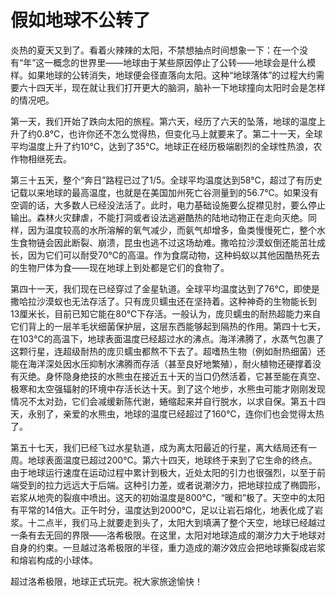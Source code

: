 # 假如地球不公转了

炎热的夏天又到了。看着火辣辣的太阳，不禁想抽点时间想象一下：在一个没有“年”这一概念的世界里——地球由于某些原因停止了公转——地球会是什么模样。如果地球的公转消失，地球便会径直落向太阳。这种“地球落体”的过程大约需要六十四天半，现在就让我们打开更大的脑洞，脑补一下地球撞向太阳时会是怎样的情况吧。 

第一天，我们开始了跌向太阳的旅程。第六天，经历了六天的坠落，地球的温度上升了约0.8℃，也许你还不怎么觉得热，但变化马上就要来了。第二十一天，全球平均温度上升了约10℃，达到了35℃。地球正在经历极端剧烈的全球性热浪，农作物相继死去。 

第三十五天，整个“奔日”路程已过了1/5。全球平均温度达到58℃，超过了有历史记载以来地球的最高温度，也就是在美国加州死亡谷测量到的56.7℃。如果没有空调的话，大多数人已经没法活了。此时，电力基础设施要么捉襟见肘，要么停止输出。森林火灾肆虐，不能打洞或者设法逃避酷热的陆地动物正在走向灭绝。同样，因为温度较高的水所溶解的氧气减少，而氨气却增多，鱼类慢慢死亡，整个水生食物链会因此断裂、崩溃，昆虫也逃不过这场劫难。撒哈拉沙漠蚁倒还能茁壮成长，因为它们可以耐受70℃的高温。作为食腐动物，这种蚂蚁以其他因酷热死去的生物尸体为食——现在地球上到处都是它们的食物了。 

第四十一天，我们现在已经穿过了金星轨道。全球平均温度达到了76℃，即使是撒哈拉沙漠蚁也无法存活了。只有庞贝蠕虫还在坚持着。这种神奇的生物能长到13厘米长，目前已知它能在80℃下存活。一般认为，庞贝蠕虫的耐热超能力来自它们背上的一层羊毛状细菌保护层，这层东西能够起到隔热的作用。第四十七天，在103℃的高温下，地球表面温度已经超过水的沸点。海洋沸腾了，水蒸气包裹了这颗行星，连超级耐热的庞贝蠕虫都熬不下去了。超嗜热生物（例如耐热细菌）还能在海洋深处因水压抑制水沸腾而存活（甚至良好地繁殖），耐火植物还硬撑着没有灭绝。身怀隐身绝技的水熊虫在接近五十天的当口仍然活着，它甚至能在真空、极寒和太空强辐射的环境中存活长达十天。到了这个地步，水熊虫可能才刚刚发现情况不太对劲，它们会减缓新陈代谢，蜷缩起来并自行脱水，以求自保。第五十四天，永别了，亲爱的水熊虫，地球的温度已经超过了160℃，连你们也会觉得太热了。 

第五十七天，我们已经飞过水星轨道，成为离太阳最近的行星，离大结局还有一周。地球表面温度已超过200℃。第六十四天，地球终于来到了它生命的终点。由于地球运行速度在运动过程中累计到极大，近处太阳的引力也很强烈，以至于前端受到的拉力远远大于后端。这种引力差，或者说潮汐力，把地球拉成了椭圆形，岩浆从地壳的裂痕中喷出。这天的初始温度是800℃，“暖和”极了。天空中的太阳有平常的14倍大。正午时分，温度达到2000℃，足以让岩石熔化，地表化成了岩浆。十二点半，我们马上就要走到头了，太阳大到填满了整个天空，地球已经越过一条有去无回的界限——洛希极限。在这里，太阳对地球造成的潮汐力大于地球对自身的约束。一旦越过洛希极限的半径，重力造成的潮汐效应会把地球撕裂成岩浆和熔岩构成的小球体。 

超过洛希极限，地球正式玩完。祝大家旅途愉快！